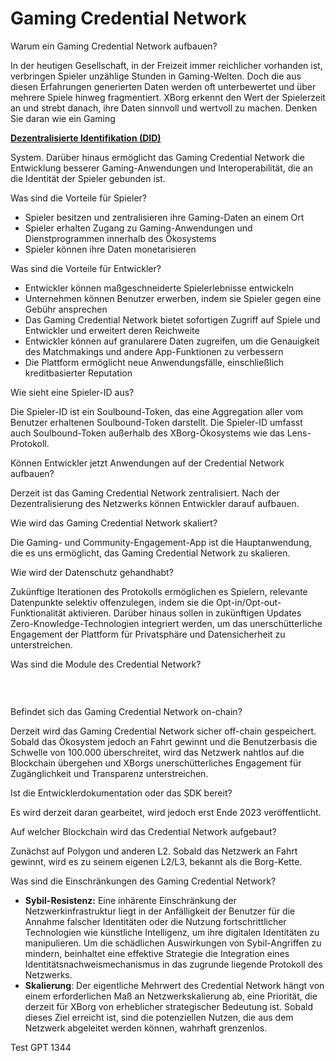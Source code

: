 # Gaming Credential Network

Warum ein Gaming Credential Network aufbauen?

In der heutigen Gesellschaft, in der Freizeit immer reichlicher vorhanden ist, verbringen Spieler unzählige Stunden in Gaming-Welten. Doch die aus diesen Erfahrungen generierten Daten werden oft unterbewertet und über mehrere Spiele hinweg fragmentiert. XBorg erkennt den Wert der Spielerzeit an und strebt danach, ihre Daten sinnvoll und wertvoll zu machen. Denken Sie daran wie ein Gaming

[**Dezentralisierte Identifikation (DID)**](https://www.w3.org/TR/did-core/)

System. Darüber hinaus ermöglicht das Gaming Credential Network die Entwicklung besserer Gaming-Anwendungen und Interoperabilität, die an die Identität der Spieler gebunden ist.

Was sind die Vorteile für Spieler?

* Spieler besitzen und zentralisieren ihre Gaming-Daten an einem Ort
* Spieler erhalten Zugang zu Gaming-Anwendungen und Dienstprogrammen innerhalb des Ökosystems
* Spieler können ihre Daten monetarisieren

Was sind die Vorteile für Entwickler?

* Entwickler können maßgeschneiderte Spielerlebnisse entwickeln
* Unternehmen können Benutzer erwerben, indem sie Spieler gegen eine Gebühr ansprechen
* Das Gaming Credential Network bietet sofortigen Zugriff auf Spiele und Entwickler und erweitert deren Reichweite
* Entwickler können auf granularere Daten zugreifen, um die Genauigkeit des Matchmakings und andere App-Funktionen zu verbessern
* Die Plattform ermöglicht neue Anwendungsfälle, einschließlich kreditbasierter Reputation

Wie sieht eine Spieler-ID aus?

Die Spieler-ID ist ein Soulbound-Token, das eine Aggregation aller vom Benutzer erhaltenen Soulbound-Token darstellt. Die Spieler-ID umfasst auch Soulbound-Token außerhalb des XBorg-Ökosystems wie das Lens-Protokoll.

Können Entwickler jetzt Anwendungen auf der Credential Network aufbauen?

Derzeit ist das Gaming Credential Network zentralisiert. Nach der Dezentralisierung des Netzwerks können Entwickler darauf aufbauen.

Wie wird das Gaming Credential Network skaliert?

Die Gaming- und Community-Engagement-App ist die Hauptanwendung, die es uns ermöglicht, das Gaming Credential Network zu skalieren.

Wie wird der Datenschutz gehandhabt?

Zukünftige Iterationen des Protokolls ermöglichen es Spielern, relevante Datenpunkte selektiv offenzulegen, indem sie die Opt-in/Opt-out-Funktionalität aktivieren. Darüber hinaus sollen in zukünftigen Updates Zero-Knowledge-Technologien integriert werden, um das unerschütterliche Engagement der Plattform für Privatsphäre und Datensicherheit zu unterstreichen.

Was sind die Module des Credential Network?

### ​​ <a href="#undefined" id="undefined"></a>

Befindet sich das Gaming Credential Network on-chain?

Derzeit wird das Gaming Credential Network sicher off-chain gespeichert. Sobald das Ökosystem jedoch an Fahrt gewinnt und die Benutzerbasis die Schwelle von 100.000 überschreitet, wird das Netzwerk nahtlos auf die Blockchain übergehen und XBorgs unerschütterliches Engagement für Zugänglichkeit und Transparenz unterstreichen.

Ist die Entwicklerdokumentation oder das SDK bereit?

Es wird derzeit daran gearbeitet, wird jedoch erst Ende 2023 veröffentlicht.

Auf welcher Blockchain wird das Credential Network aufgebaut?

Zunächst auf Polygon und anderen L2. Sobald das Netzwerk an Fahrt gewinnt, wird es zu seinem eigenen L2/L3, bekannt als die Borg-Kette.

Was sind die Einschränkungen des Gaming Credential Network?

* **Sybil-Resistenz:** Eine inhärente Einschränkung der Netzwerkinfrastruktur liegt in der Anfälligkeit der Benutzer für die Annahme falscher Identitäten oder die Nutzung fortschrittlicher Technologien wie künstliche Intelligenz, um ihre digitalen Identitäten zu manipulieren. Um die schädlichen Auswirkungen von Sybil-Angriffen zu mindern, beinhaltet eine effektive Strategie die Integration eines Identitätsnachweismechanismus in das zugrunde liegende Protokoll des Netzwerks.
* **Skalierung**: Der eigentliche Mehrwert des Credential Network hängt von einem erforderlichen Maß an Netzwerkskalierung ab, eine Priorität, die derzeit für XBorg von erheblicher strategischer Bedeutung ist. Sobald dieses Ziel erreicht ist, sind die potenziellen Nutzen, die aus dem Netzwerk abgeleitet werden können, wahrhaft grenzenlos.

Test GPT 1344